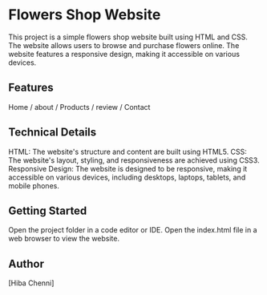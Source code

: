 # Flowers Shop Website

This project is a simple flowers shop website built using HTML and CSS. The website allows users to browse and purchase flowers online. The website features a responsive design, making it accessible on various devices.

## Features
Home / about / Products / review / Contact

## Technical Details
HTML: The website's structure and content are built using HTML5.
CSS: The website's layout, styling, and responsiveness are achieved using CSS3.
Responsive Design: The website is designed to be responsive, making it accessible on various devices, including desktops, laptops, tablets, and mobile phones.


## Getting Started
Open the project folder in a code editor or IDE.
Open the index.html file in a web browser to view the website.

## Author
[Hiba Chenni]
